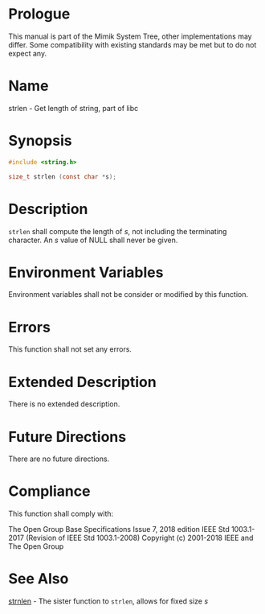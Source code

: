 # Prologue

This manual is part of the Mimik System Tree, other implementations may differ. Some compatibility with existing standards may be met but to do not expect any.


# Name

strlen - Get length of string, part of libc


# Synopsis

```C
#include <string.h>

size_t strlen (const char *s);
```


# Description

`strlen` shall compute the length of *s*, not including the terminating character. An *s* value of NULL shall never be given.


# Environment Variables

Environment variables shall not be consider or modified by this function.


# Errors

This function shall not set any errors.


# Extended Description

There is no extended description.


# Future Directions

There are no future directions.


# Compliance

This function shall comply with:

The Open Group Base Specifications Issue 7, 2018 edition
IEEE Std 1003.1-2017 (Revision of IEEE Std 1003.1-2008)
Copyright (c) 2001-2018 IEEE and The Open Group


# See Also

[strnlen](strnlen.3) - The sister function to `strlen`, allows for fixed size *s*